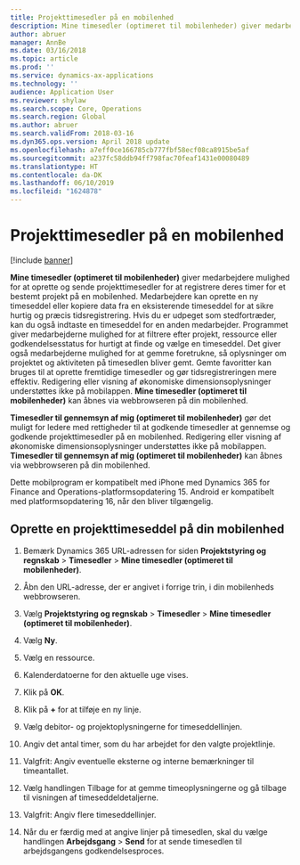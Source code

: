 ```yaml
---
title: Projekttimesedler på en mobilenhed
description: Mine timesedler (optimeret til mobilenheder) giver medarbejdere mulighed for at oprette og sende projekttimesedler for at registrere deres timer for et bestemt projekt på en mobilenhed.
author: abruer
manager: AnnBe
ms.date: 03/16/2018
ms.topic: article
ms.prod: ''
ms.service: dynamics-ax-applications
ms.technology: ''
audience: Application User
ms.reviewer: shylaw
ms.search.scope: Core, Operations
ms.search.region: Global
ms.author: abruer
ms.search.validFrom: 2018-03-16
ms.dyn365.ops.version: April 2018 update
ms.openlocfilehash: a7eff0ce166785cb777fbf58ecf08ca8915be5af
ms.sourcegitcommit: a237fc58ddb94ff798fac70feaf1431e00080489
ms.translationtype: HT
ms.contentlocale: da-DK
ms.lasthandoff: 06/10/2019
ms.locfileid: "1624878"
---
```

# <a name="project-timesheets-on-a-mobile-device"></a>Projekttimesedler på en mobilenhed

[!include [banner](../includes/banner.md)]

**Mine timesedler (optimeret til mobilenheder)** giver medarbejdere mulighed for at oprette og sende projekttimesedler for at registrere deres timer for et bestemt projekt på en mobilenhed. Medarbejdere kan oprette en ny timeseddel eller kopiere data fra en eksisterende timeseddel for at sikre hurtig og præcis tidsregistrering. Hvis du er udpeget som stedfortræder, kan du også indtaste en timeseddel for en anden medarbejder. Programmet giver medarbejderne mulighed for at filtrere efter projekt, ressource eller godkendelsesstatus for hurtigt at finde og vælge en timeseddel. Det giver også medarbejderne mulighed for at gemme foretrukne, så oplysninger om projektet og aktiviteten på timesedlen bliver gemt. Gemte favoritter kan bruges til at oprette fremtidige timesedler og gør tidsregistreringen mere effektiv. Redigering eller visning af økonomiske dimensionsoplysninger understøttes ikke på mobilappen. **Mine timesedler (optimeret til mobilenheder)** kan åbnes via webbrowseren på din mobilenhed.

**Timesedler til gennemsyn af mig (optimeret til mobilenheder)** gør det muligt for ledere med rettigheder til at godkende timesedler at gennemse og godkende projekttimesedler på en mobilenhed. Redigering eller visning af økonomiske dimensionsoplysninger understøttes ikke på mobilappen. **Timesedler til gennemsyn af mig (optimeret til mobilenheder)** kan åbnes via webbrowseren på din mobilenhed.

Dette mobilprogram er kompatibelt med iPhone med Dynamics 365 for Finance and Operations-platformsopdatering 15.
Android er kompatibelt med platformsopdatering 16, når den bliver tilgængelig.

## <a name="create-a-project-timesheet-on-your-mobile-device"></a>Oprette en projekttimeseddel på din mobilenhed

1.  Bemærk Dynamics 365 URL-adressen for siden **Projektstyring og regnskab** \> **Timesedler** \> **Mine timesedler (optimeret til mobilenheder)**.

2.  Åbn den URL-adresse, der er angivet i forrige trin, i din mobilenheds webbrowseren.
 
3.  Vælg **Projektstyring og regnskab** \> **Timesedler** \> **Mine timesedler (optimeret til mobilenheder)**.

4.  Vælg **Ny**.

5.  Vælg en ressource.

6.  Kalenderdatoerne for den aktuelle uge vises.

7.  Klik på **OK**.

8.  Klik på **+** for at tilføje en ny linje.

9.  Vælg debitor- og projektoplysningerne for timeseddellinjen.

10. Angiv det antal timer, som du har arbejdet for den valgte projektlinje.

11. Valgfrit: Angiv eventuelle eksterne og interne bemærkninger til timeantallet.

12. Vælg handlingen Tilbage for at gemme timeoplysningerne og gå tilbage til visningen af timeseddeldetaljerne.

13. Valgfrit: Angiv flere timeseddellinjer.

14. Når du er færdig med at angive linjer på timesedlen, skal du vælge handlingen **Arbejdsgang** \> **Send** for at sende timesedlen til arbejdsgangens godkendelsesproces.
